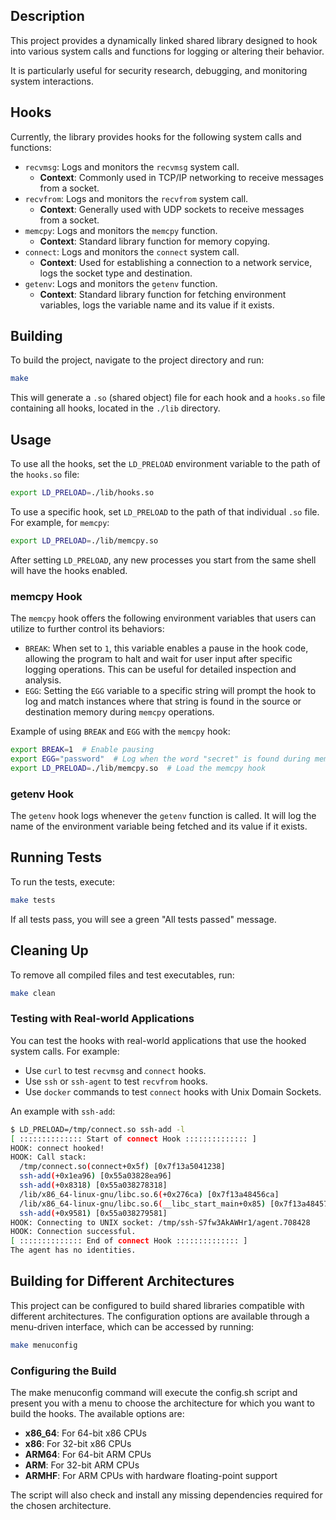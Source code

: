 ## Description

This project provides a dynamically linked shared library designed to hook into various system calls and functions for logging or altering their behavior.

It is particularly useful for security research, debugging, and monitoring system interactions.

## Hooks

Currently, the library provides hooks for the following system calls and functions:

- `recvmsg`: Logs and monitors the `recvmsg` system call.
    - **Context**: Commonly used in TCP/IP networking to receive messages from a socket.
- `recvfrom`: Logs and monitors the `recvfrom` system call.
    - **Context**: Generally used with UDP sockets to receive messages from a socket.
- `memcpy`: Logs and monitors the `memcpy` function.
    - **Context**: Standard library function for memory copying.
- `connect`: Logs and monitors the `connect` system call.
    - **Context**: Used for establishing a connection to a network service, logs the socket type and destination.
- `getenv`: Logs and monitors the `getenv` function.
  - **Context**: Standard library function for fetching environment variables, logs the variable name and its value if it exists.


## Building

To build the project, navigate to the project directory and run:

```bash
make
```

This will generate a `.so` (shared object) file for each hook and a `hooks.so` file containing all hooks, located in
the `./lib` directory.

## Usage

To use all the hooks, set the `LD_PRELOAD` environment variable to the path of the `hooks.so` file:

```bash
export LD_PRELOAD=./lib/hooks.so
```

To use a specific hook, set `LD_PRELOAD` to the path of that individual `.so` file. For example, for `memcpy`:

```bash
export LD_PRELOAD=./lib/memcpy.so
```

After setting `LD_PRELOAD`, any new processes you start from the same shell will have the hooks enabled.

### memcpy Hook

The `memcpy` hook offers the following environment variables that users can utilize to further control its behaviors:

- `BREAK`: When set to `1`, this variable enables a pause in the hook code, allowing the program to halt and wait for user input after specific logging operations. This can be useful for detailed inspection and analysis.
- `EGG`: Setting the `EGG` variable to a specific string will prompt the hook to log and match instances where that string is found in the source or destination memory during `memcpy` operations.

Example of using `BREAK` and `EGG` with the `memcpy` hook:

```bash
export BREAK=1  # Enable pausing
export EGG="password"  # Log when the word "secret" is found during memcpy
export LD_PRELOAD=./lib/memcpy.so  # Load the memcpy hook
```

### getenv Hook

The `getenv` hook logs whenever the `getenv` function is called. It will log the name of the environment variable being fetched and its value if it exists.


## Running Tests

To run the tests, execute:

```bash
make tests
```

If all tests pass, you will see a green "All tests passed" message.

## Cleaning Up

To remove all compiled files and test executables, run:

```bash
make clean
```

### Testing with Real-world Applications

You can test the hooks with real-world applications that use the hooked system calls. For example:

- Use `curl` to test `recvmsg` and `connect` hooks.
- Use `ssh` or `ssh-agent` to test `recvfrom` hooks.
- Use `docker` commands to test `connect` hooks with Unix Domain Sockets.

An example with `ssh-add`:

```bash
$ LD_PRELOAD=/tmp/connect.so ssh-add -l
[ :::::::::::::: Start of connect Hook :::::::::::::: ]
HOOK: connect hooked!
HOOK: Call stack:
  /tmp/connect.so(connect+0x5f) [0x7f13a5041238]
  ssh-add(+0x1ea96) [0x55a03828ea96]
  ssh-add(+0x8318) [0x55a038278318]
  /lib/x86_64-linux-gnu/libc.so.6(+0x276ca) [0x7f13a48456ca]
  /lib/x86_64-linux-gnu/libc.so.6(__libc_start_main+0x85) [0x7f13a4845785]
  ssh-add(+0x9581) [0x55a038279581]
HOOK: Connecting to UNIX socket: /tmp/ssh-S7fw3AkAWHr1/agent.708428
HOOK: Connection successful.
[ :::::::::::::: End of connect Hook :::::::::::::: ]
The agent has no identities.
```

## Building for Different Architectures

This project can be configured to build shared libraries compatible with different architectures. The configuration options are available through a menu-driven interface, which can be accessed by running:

```bash
make menuconfig
```

### Configuring the Build

The make menuconfig command will execute the config.sh script and present you with a menu to choose the architecture for which you want to build the hooks. The available options are:

- **x86_64**: For 64-bit x86 CPUs
- **x86**: For 32-bit x86 CPUs
- **ARM64**: For 64-bit ARM CPUs
- **ARM**: For 32-bit ARM CPUs
- **ARMHF**: For ARM CPUs with hardware floating-point support

The script will also check and install any missing dependencies required for the chosen architecture.
